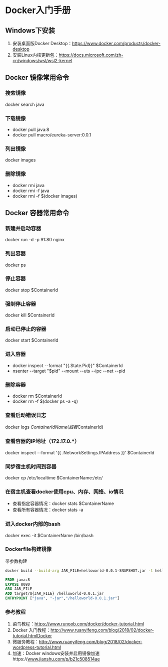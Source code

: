 # Docker入门手册

## Windows下安装

1. 安装桌面版Docker Desktop：https://www.docker.com/products/docker-desktop
2. 安装Linux内核更新包：https://docs.microsoft.com/zh-cn/windows/wsl/wsl2-kernel

## Docker 镜像常用命令

### 搜索镜像
docker search java
### 下载镜像
- docker pull java:8
- docker pull macro/eureka-server:0.0.1
### 列出镜像
docker images
### 删除镜像
- docker rmi java
- docker rmi -f java 
- docker rmi -f $(docker images)

## Docker 容器常用命令
### 新建并启动容器
docker run -d -p 91:80 nginx
### 列出容器
docker ps
### 停止容器
docker stop $ContainerId
### 强制停止容器
docker kill $ContainerId
### 启动已停止的容器
docker start $ContainerId
### 进入容器
- docker inspect --format "{{.State.Pid}}" $ContainerId
- nsenter --target "$pid" --mount --uts --ipc --net --pid
### 删除容器
- docker rm $ContainerId
- docker rm -f $(docker ps -a -q)
### 查看启动错误日志
docker logs $ContainerIdName(或者$ContainerId)
### 查看容器的IP地址（172.17.0.*）
docker inspect --format '{{ .NetworkSettings.IPAddress }}' $ContainerId
### 同步宿主机时间到容器
docker cp /etc/localtime $ContainerName:/etc/
### 在宿主机查看docker使用cpu、内存、网络、io情况
- 查看指定容器情况：docker stats $ContainerName
- 查看所有容器情况：docker stats -a
### 进入docker内部的bash
docker exec -it $ContainerName /bin/bash

### Dockerfile构建镜像

带参数构建

```bash
docker build --build-arg JAR_FILE=helloworld-0.0.1-SNAPSHOT.jar -t hello:v1 .
```

```dockerfile
FROM java:8
EXPOSE 8080
ARG JAR_FILE
ADD target/${JAR_FILE} /helloworld-0.0.1.jar
ENTRYPOINT ["java", "-jar","/helloworld-0.0.1.jar"]
```



### 参考教程

1. 菜鸟教程：https://www.runoob.com/docker/docker-tutorial.html
2. Docker 入门教程：http://www.ruanyifeng.com/blog/2018/02/docker-tutorial.htmlDocker 
3. 微服务教程：http://www.ruanyifeng.com/blog/2018/02/docker-wordpress-tutorial.html
4. 加速：Docker windows安装并启用镜像加速https://www.jianshu.com/p/b21c508514ae

